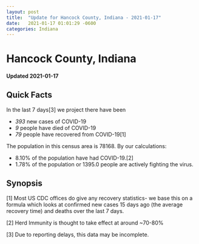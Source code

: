 ```yaml
---
layout: post
title:  "Update for Hancock County, Indiana - 2021-01-17"
date:   2021-01-17 01:01:29 -0600
categories: Indiana
---
```


# Hancock County, Indiana
#### Updated 2021-01-17

## Quick Facts

In the last 7 days[3] we project there have been
- *393* new cases of COVID-19
- *9* people have died of COVID-19
- *79* people have recovered from COVID-19[1]

The population in this census area is 78168. By our calculations:
- 8.10% of the population have had COVID-19.[2]
- 1.78% of the population or 1395.0 people are actively fighting the virus.

## Synopsis




[1] Most US CDC offices do give any recovery statistics- we base this on a formula which looks at confirmed new cases
15 days ago (the average recovery time) and deaths over the last 7 days.

[2] Herd Immunity is thought to take effect at around ~70-80%

[3] Due to reporting delays, this data may be incomplete.
 
    
